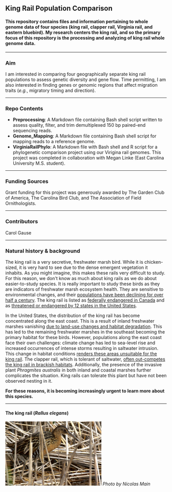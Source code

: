## King Rail Population Comparison

#### This repository contains files and information pertaining to whole genome data of four species (king rail, clapper rail, Virginia rail, and eastern bluebird). My research centers the king rail, and so the primary focus of this repository is the processing and analyzing of king rail whole genome data.
- - - -

### Aim
I am interested in comparing four geographically separate king rail populations to assess genetic diversity and gene flow. Time permitting, I am also interested in finding genes or genomic regions that affect migration traits (*e.g.*, migratory timing and direction).

***
### Repo Contents
- **Preprocessing**: A Markdown file containing Bash shell script written to assess quality, filter, and trim demultiplexed 150 bp paired-end sequencing reads.
- **Genome_Mapping**: A Markdown file containing Bash shell script for mapping reads to a reference genome.
- **VirginiaRailPhylo**: A Markdown file with Bash shell and R script for a phylogenetic comparison project using our Virigina rail genomes. This project was completed in collaboration with Megan Linke (East Carolina University M.S. student).
***

### Funding Sources
Grant funding for this project was generously awarded by The Garden Club of America, The Carolina Bird Club, and The Association of Field Ornithologists.

***

### Contributors
Carol Gause

---  
### Natural history & background
The  king rail is a very secretive, freshwater marsh bird. While it is chicken-sized, it is very hard to see due to the dense emergent vegetation it inhabits. As you might imagine, this makes these rails very difficult to study. For this reason, we don't know as much about king rails as we do about easier-to-study species. It is really important to study these birds as they are indicators of freshwater marsh ecosystem health. They are sensitive to environmental changes, and their [populations have been declining for over half a century](https://abcbirds.org/bird/king-rail/). The king rail is listed as [federally endangered in Canada](https://naturecanada.ca/discover-nature/endangered-species/king-rail/) and as [threatened or endangered by 12 states in the United States](https://birdsoftheworld.org/bow/species/kinrai4/cur/introduction#:~:text=Despite%20this%20broad%20geographic%20range,as%20well%20as%20in%20Canada.).  
 
In the United States, the distribution of the king rail has become concentrated along the east coast. This is a result of inland freshwater marshes vanishing [due to land-use changes and habitat degradation](https://portal.ct.gov/DEEP/Wildlife/Fact-Sheets/King-Rail). This has led to the remaining freshwater marshes in the southeast becoming the primary habitat for these birds. However, populations along the east coast face their own challenges: climate change has led to sea-level rise and increased occurrences of intense storms resulting in saltwater intrusion. This change in habitat conditions [renders these areas unsuitable for the king rail](https://www.allaboutbirds.org/guide/King_Rail/lifehistory#). The clapper rail, which is tolerant of saltwater, [often out-competes the king rail in brackish habitats](https://www.ncbi.nlm.nih.gov/pmc/articles/PMC6202719/). Additionally, the presence of the invasive plant *Phragmites australis* in both inland and coastal marshes further complicates the situation. King rails can tolerate this plant but have not been observed nesting in it.  

**For these reasons, it is becoming increasingly urgent to learn more about this species.**  

 ---
#### The king rail (*Rallus elegans*)
<img
  src="PhotobyNicPMain.jpg"
  alt="The king rail, photographed by Nicolas Main"
  title="The king rail, photographed by Nicolas Main"
  style="display: inline-block; margin: 0 auto; max-width: 300px">
*Photo by Nicolas Main*
